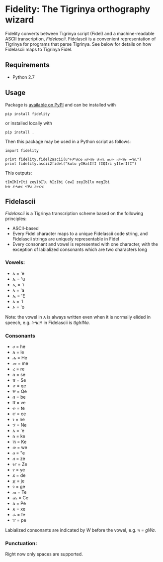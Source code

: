 # Fidelity: The Tigrinya orthography wizard

Fidelity converts between Tigrinya script (Fidel) and a machine-readable ASCII transcription, *Fidelascii*. Fidelascii is a convenient representation of Tigrinya for programs that parse Tigrinya. See below for details on how Fidelascii maps to Tigrinya Fidel.

## Requirements

* Python 2.7

## Usage

Package is [available on PyPI](https://pypi.python.org/pypi/fidelity/0.1) and can be installed with
~~~~
pip install fidelity
~~~~
or installed locally with
~~~~
pip install .
~~~~
Then this package may be used in a Python script as follows:
~~~~
import fidelity

print fidelity.fidel2ascii(u"ትምህርቲ ዘይብሉ ህዝቢ ጨው ዘይብሉ መግቢ")
print fidelity.ascii2fidel("kulu yIHalIfI fIQIri yIterIfI")
~~~~

This outputs:

~~~~
tImIhIrIti zeyIbIlu hIzIbi CewI zeyIbIlu megIbi
ኩሉ ይሓልፍ ፍቕሪ ይተርፍ
~~~~

## Fidelascii

*Fidelascii* is a Tigrinya transcription scheme based on the following principles:

* ASCII-based
* Every Fidel character maps to a unique Fidelascii code string, and Fidelascii strings are uniquely representable in Fidel
* Every consonant and vowel is represented with one character, with the exception of labialized consonants which are two characters long

### Vowels:
 * አ = 'e
 * ኡ = 'u
 * ኢ = 'i
 * ኣ = 'a
 * ኤ = 'E
 * እ = 'I
 * ኦ = 'o

 Note: the vowel in እ is always written even when it is normally elided in speech, e.g. ትግርኛ in Fidelascii is *tIgIrINa*.

 ### Consonants
* ሀ = he
* ለ = le
* ሐ = He
* መ = me
* ረ = re
* ሰ = se
* ሸ = Se
* ቀ = qe
* ቐ = Qe
* በ = be
* ቨ = ve
* ተ = te
* ቸ = ce
* ነ = ne
* ኘ = Ne
* አ = 'e
* ከ = ke
* ኸ = Ke
* ወ = we
* ዐ = "e
* ዘ = ze
* ዠ = Ze
* የ = ye
* ደ = de
* ጀ = je
* ገ = ge
* ጠ = Te
* ጨ = Ce
* ጰ = Pe
* ጸ = xe
* ፈ = fe
* ፐ = pe

Labialized consonants are indicated by *W* before the vowel, e.g. ጓ = *gWa*.

### Punctuation:
Right now only spaces are supported.
